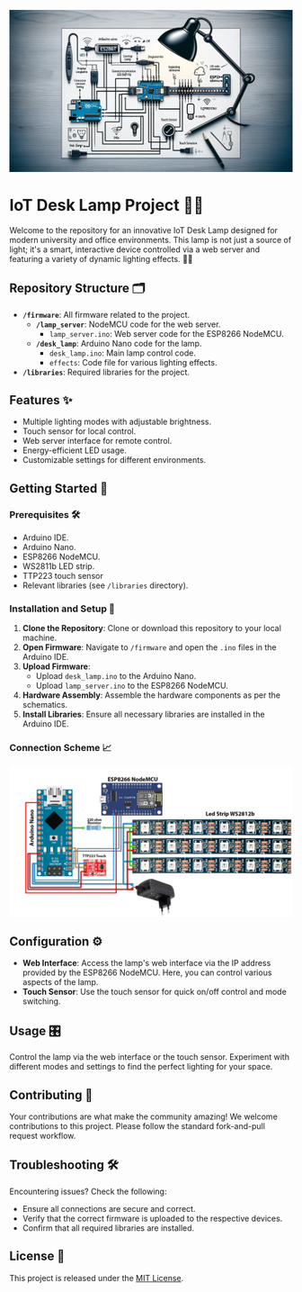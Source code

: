 ![Banner Image](main.png)

# IoT Desk Lamp Project 🌟🔌

Welcome to the repository for an innovative IoT Desk Lamp designed for modern university and office environments. This lamp is not just a source of light; it's a smart, interactive device controlled via a web server and featuring a variety of dynamic lighting effects. 🎨💡

## Repository Structure 🗂️

- **`/firmware`**: All firmware related to the project.
  - **`/lamp_server`**: NodeMCU code for the web server.
    - `lamp_server.ino`: Web server code for the ESP8266 NodeMCU.
  - **`/desk_lamp`**: Arduino Nano code for the lamp.
    - `desk_lamp.ino`: Main lamp control code.
    - `effects`: Code file for various lighting effects.
- **`/libraries`**: Required libraries for the project.

## Features ✨

- Multiple lighting modes with adjustable brightness.
- Touch sensor for local control.
- Web server interface for remote control.
- Energy-efficient LED usage.
- Customizable settings for different environments.

## Getting Started 🚀

### Prerequisites 🛠️

- Arduino IDE.
- Arduino Nano.
- ESP8266 NodeMCU.
- WS2811b LED strip.
- TTP223 touch sensor
- Relevant libraries (see `/libraries` directory).

### Installation and Setup 🔌

1. **Clone the Repository**: Clone or download this repository to your local machine.
2. **Open Firmware**: Navigate to `/firmware` and open the `.ino` files in the Arduino IDE.
3. **Upload Firmware**:
   - Upload `desk_lamp.ino` to the Arduino Nano.
   - Upload `lamp_server.ino` to the ESP8266 NodeMCU.
4. **Hardware Assembly**: Assemble the hardware components as per the schematics.
5. **Install Libraries**: Ensure all necessary libraries are installed in the Arduino IDE.

### Connection Scheme 📈

![Connection Scheme](scheme/scheme.jpg)

## Configuration ⚙️

- **Web Interface**: Access the lamp's web interface via the IP address provided by the ESP8266 NodeMCU. Here, you can control various aspects of the lamp.
- **Touch Sensor**: Use the touch sensor for quick on/off control and mode switching.

## Usage 🎛️

Control the lamp via the web interface or the touch sensor. Experiment with different modes and settings to find the perfect lighting for your space.

## Contributing 🤝

Your contributions are what make the community amazing! We welcome contributions to this project. Please follow the standard fork-and-pull request workflow.

## Troubleshooting 🛠️

Encountering issues? Check the following:

- Ensure all connections are secure and correct.
- Verify that the correct firmware is uploaded to the respective devices.
- Confirm that all required libraries are installed.

## License 📜

This project is released under the [MIT License](LICENSE).
